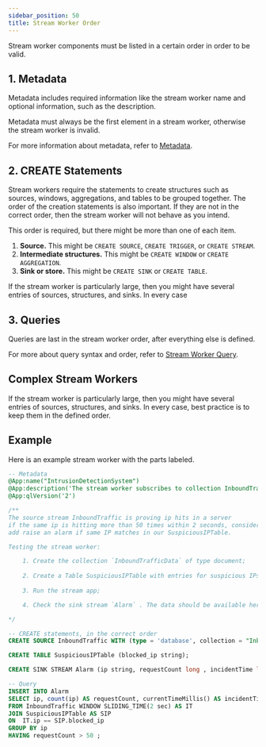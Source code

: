```yaml
---
sidebar_position: 50
title: Stream Worker Order
---
```


Stream worker components must be listed in a certain order in order to be valid.

## 1. Metadata

Metadata includes required information like the stream worker name and optional information, such as the description.

Metadata must always be the first element in a stream worker, otherwise the stream worker is invalid.

For more information about metadata, refer to [Metadata](../metadata).

## 2. CREATE Statements

Stream workers require the statements to create structures such as sources, windows, aggregations, and tables to be grouped together. The order of the creation statements is also important. If they are not in the correct order, then the stream worker will not behave as you intend.

This order is required, but there might be more than one of each item.

1. **Source.** This might be `CREATE SOURCE`, `CREATE TRIGGER`, or `CREATE STREAM`.
2. **Intermediate structures.** This might be `CREATE WINDOW` or `CREATE AGGREGATION`.
3. **Sink or store.** This might be `CREATE SINK` or `CREATE TABLE`.

If the stream worker is particularly large, then you might have several entries of sources, structures, and sinks. In every case

## 3. Queries

Queries are last in the stream worker order, after everything else is defined.

For more about query syntax and order, refer to [Stream Worker Query](../query-guide/query).

## Complex Stream Workers

If the stream worker is particularly large, then you might have several entries of sources, structures, and sinks. In every case, best practice is to keep them in the defined order.

## Example

Here is an example stream worker with the parts labeled.

```sql
-- Metadata
@App:name("IntrusionDetectionSystem")
@App:description('The stream worker subscribes to collection InboundTraffic and check for suspicious inbound traffic.')
@App:qlVersion('2')

/**
The source stream InboundTraffic is proving ip hits in a server
if the same ip is hitting more than 50 times within 2 seconds, consider it as suspicious traffic
add raise an alarm if same IP matches in our SuspiciousIPTable.

Testing the stream worker:

    1. Create the collection `InboundTrafficData` of type document;
    
    2. Create a Table SuspiciousIPTable with entries for suspicious IPs 
    
    3. Run the stream app;

    4. Check the sink stream `Alarm` . The data should be available here.

*/

-- CREATE statements, in the correct order
CREATE SOURCE InboundTraffic WITH (type = 'database', collection = "InboundTrafficData", collection.type="doc" , replication.type="global", map.type='json') (ip string);

CREATE TABLE SuspiciousIPTable (blocked_ip string);

CREATE SINK STREAM Alarm (ip string, requestCount long , incidentTime long);

-- Query
INSERT INTO Alarm
SELECT ip, count(ip) AS requestCount, currentTimeMillis() AS incidentTime
FROM InboundTraffic WINDOW SLIDING_TIME(2 sec) AS IT
JOIN SuspiciousIPTable AS SIP
ON  IT.ip == SIP.blocked_ip
GROUP BY ip
HAVING requestCount > 50 ;
```
